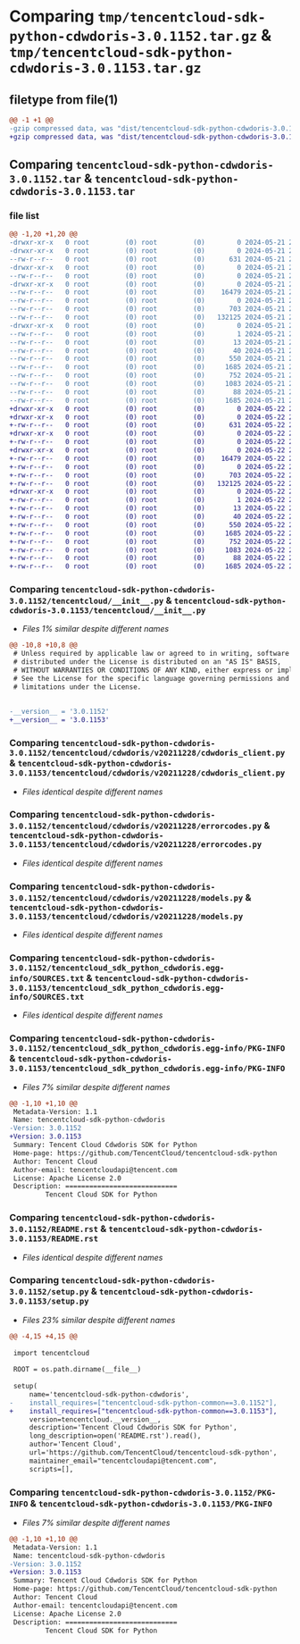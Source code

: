 # Comparing `tmp/tencentcloud-sdk-python-cdwdoris-3.0.1152.tar.gz` & `tmp/tencentcloud-sdk-python-cdwdoris-3.0.1153.tar.gz`

## filetype from file(1)

```diff
@@ -1 +1 @@
-gzip compressed data, was "dist/tencentcloud-sdk-python-cdwdoris-3.0.1152.tar", last modified: Tue May 21 20:28:10 2024, max compression
+gzip compressed data, was "dist/tencentcloud-sdk-python-cdwdoris-3.0.1153.tar", last modified: Wed May 22 20:27:05 2024, max compression
```

## Comparing `tencentcloud-sdk-python-cdwdoris-3.0.1152.tar` & `tencentcloud-sdk-python-cdwdoris-3.0.1153.tar`

### file list

```diff
@@ -1,20 +1,20 @@
-drwxr-xr-x   0 root         (0) root         (0)        0 2024-05-21 20:28:10.000000 tencentcloud-sdk-python-cdwdoris-3.0.1152/
-drwxr-xr-x   0 root         (0) root         (0)        0 2024-05-21 20:28:10.000000 tencentcloud-sdk-python-cdwdoris-3.0.1152/tencentcloud/
--rw-r--r--   0 root         (0) root         (0)      631 2024-05-21 20:28:10.000000 tencentcloud-sdk-python-cdwdoris-3.0.1152/tencentcloud/__init__.py
-drwxr-xr-x   0 root         (0) root         (0)        0 2024-05-21 20:28:10.000000 tencentcloud-sdk-python-cdwdoris-3.0.1152/tencentcloud/cdwdoris/
--rw-r--r--   0 root         (0) root         (0)        0 2024-05-21 20:28:10.000000 tencentcloud-sdk-python-cdwdoris-3.0.1152/tencentcloud/cdwdoris/__init__.py
-drwxr-xr-x   0 root         (0) root         (0)        0 2024-05-21 20:28:10.000000 tencentcloud-sdk-python-cdwdoris-3.0.1152/tencentcloud/cdwdoris/v20211228/
--rw-r--r--   0 root         (0) root         (0)    16479 2024-05-21 20:28:10.000000 tencentcloud-sdk-python-cdwdoris-3.0.1152/tencentcloud/cdwdoris/v20211228/cdwdoris_client.py
--rw-r--r--   0 root         (0) root         (0)        0 2024-05-21 20:28:10.000000 tencentcloud-sdk-python-cdwdoris-3.0.1152/tencentcloud/cdwdoris/v20211228/__init__.py
--rw-r--r--   0 root         (0) root         (0)      703 2024-05-21 20:28:10.000000 tencentcloud-sdk-python-cdwdoris-3.0.1152/tencentcloud/cdwdoris/v20211228/errorcodes.py
--rw-r--r--   0 root         (0) root         (0)   132125 2024-05-21 20:28:10.000000 tencentcloud-sdk-python-cdwdoris-3.0.1152/tencentcloud/cdwdoris/v20211228/models.py
-drwxr-xr-x   0 root         (0) root         (0)        0 2024-05-21 20:28:10.000000 tencentcloud-sdk-python-cdwdoris-3.0.1152/tencentcloud_sdk_python_cdwdoris.egg-info/
--rw-r--r--   0 root         (0) root         (0)        1 2024-05-21 20:28:10.000000 tencentcloud-sdk-python-cdwdoris-3.0.1152/tencentcloud_sdk_python_cdwdoris.egg-info/dependency_links.txt
--rw-r--r--   0 root         (0) root         (0)       13 2024-05-21 20:28:10.000000 tencentcloud-sdk-python-cdwdoris-3.0.1152/tencentcloud_sdk_python_cdwdoris.egg-info/top_level.txt
--rw-r--r--   0 root         (0) root         (0)       40 2024-05-21 20:28:10.000000 tencentcloud-sdk-python-cdwdoris-3.0.1152/tencentcloud_sdk_python_cdwdoris.egg-info/requires.txt
--rw-r--r--   0 root         (0) root         (0)      550 2024-05-21 20:28:10.000000 tencentcloud-sdk-python-cdwdoris-3.0.1152/tencentcloud_sdk_python_cdwdoris.egg-info/SOURCES.txt
--rw-r--r--   0 root         (0) root         (0)     1685 2024-05-21 20:28:10.000000 tencentcloud-sdk-python-cdwdoris-3.0.1152/tencentcloud_sdk_python_cdwdoris.egg-info/PKG-INFO
--rw-r--r--   0 root         (0) root         (0)      752 2024-05-21 20:28:10.000000 tencentcloud-sdk-python-cdwdoris-3.0.1152/README.rst
--rw-r--r--   0 root         (0) root         (0)     1083 2024-05-21 20:28:10.000000 tencentcloud-sdk-python-cdwdoris-3.0.1152/setup.py
--rw-r--r--   0 root         (0) root         (0)       88 2024-05-21 20:28:10.000000 tencentcloud-sdk-python-cdwdoris-3.0.1152/setup.cfg
--rw-r--r--   0 root         (0) root         (0)     1685 2024-05-21 20:28:10.000000 tencentcloud-sdk-python-cdwdoris-3.0.1152/PKG-INFO
+drwxr-xr-x   0 root         (0) root         (0)        0 2024-05-22 20:27:05.000000 tencentcloud-sdk-python-cdwdoris-3.0.1153/
+drwxr-xr-x   0 root         (0) root         (0)        0 2024-05-22 20:27:05.000000 tencentcloud-sdk-python-cdwdoris-3.0.1153/tencentcloud/
+-rw-r--r--   0 root         (0) root         (0)      631 2024-05-22 20:27:04.000000 tencentcloud-sdk-python-cdwdoris-3.0.1153/tencentcloud/__init__.py
+drwxr-xr-x   0 root         (0) root         (0)        0 2024-05-22 20:27:05.000000 tencentcloud-sdk-python-cdwdoris-3.0.1153/tencentcloud/cdwdoris/
+-rw-r--r--   0 root         (0) root         (0)        0 2024-05-22 20:27:04.000000 tencentcloud-sdk-python-cdwdoris-3.0.1153/tencentcloud/cdwdoris/__init__.py
+drwxr-xr-x   0 root         (0) root         (0)        0 2024-05-22 20:27:05.000000 tencentcloud-sdk-python-cdwdoris-3.0.1153/tencentcloud/cdwdoris/v20211228/
+-rw-r--r--   0 root         (0) root         (0)    16479 2024-05-22 20:27:04.000000 tencentcloud-sdk-python-cdwdoris-3.0.1153/tencentcloud/cdwdoris/v20211228/cdwdoris_client.py
+-rw-r--r--   0 root         (0) root         (0)        0 2024-05-22 20:27:04.000000 tencentcloud-sdk-python-cdwdoris-3.0.1153/tencentcloud/cdwdoris/v20211228/__init__.py
+-rw-r--r--   0 root         (0) root         (0)      703 2024-05-22 20:27:04.000000 tencentcloud-sdk-python-cdwdoris-3.0.1153/tencentcloud/cdwdoris/v20211228/errorcodes.py
+-rw-r--r--   0 root         (0) root         (0)   132125 2024-05-22 20:27:04.000000 tencentcloud-sdk-python-cdwdoris-3.0.1153/tencentcloud/cdwdoris/v20211228/models.py
+drwxr-xr-x   0 root         (0) root         (0)        0 2024-05-22 20:27:05.000000 tencentcloud-sdk-python-cdwdoris-3.0.1153/tencentcloud_sdk_python_cdwdoris.egg-info/
+-rw-r--r--   0 root         (0) root         (0)        1 2024-05-22 20:27:05.000000 tencentcloud-sdk-python-cdwdoris-3.0.1153/tencentcloud_sdk_python_cdwdoris.egg-info/dependency_links.txt
+-rw-r--r--   0 root         (0) root         (0)       13 2024-05-22 20:27:05.000000 tencentcloud-sdk-python-cdwdoris-3.0.1153/tencentcloud_sdk_python_cdwdoris.egg-info/top_level.txt
+-rw-r--r--   0 root         (0) root         (0)       40 2024-05-22 20:27:05.000000 tencentcloud-sdk-python-cdwdoris-3.0.1153/tencentcloud_sdk_python_cdwdoris.egg-info/requires.txt
+-rw-r--r--   0 root         (0) root         (0)      550 2024-05-22 20:27:05.000000 tencentcloud-sdk-python-cdwdoris-3.0.1153/tencentcloud_sdk_python_cdwdoris.egg-info/SOURCES.txt
+-rw-r--r--   0 root         (0) root         (0)     1685 2024-05-22 20:27:05.000000 tencentcloud-sdk-python-cdwdoris-3.0.1153/tencentcloud_sdk_python_cdwdoris.egg-info/PKG-INFO
+-rw-r--r--   0 root         (0) root         (0)      752 2024-05-22 20:27:04.000000 tencentcloud-sdk-python-cdwdoris-3.0.1153/README.rst
+-rw-r--r--   0 root         (0) root         (0)     1083 2024-05-22 20:27:04.000000 tencentcloud-sdk-python-cdwdoris-3.0.1153/setup.py
+-rw-r--r--   0 root         (0) root         (0)       88 2024-05-22 20:27:05.000000 tencentcloud-sdk-python-cdwdoris-3.0.1153/setup.cfg
+-rw-r--r--   0 root         (0) root         (0)     1685 2024-05-22 20:27:05.000000 tencentcloud-sdk-python-cdwdoris-3.0.1153/PKG-INFO
```

### Comparing `tencentcloud-sdk-python-cdwdoris-3.0.1152/tencentcloud/__init__.py` & `tencentcloud-sdk-python-cdwdoris-3.0.1153/tencentcloud/__init__.py`

 * *Files 1% similar despite different names*

```diff
@@ -10,8 +10,8 @@
 # Unless required by applicable law or agreed to in writing, software
 # distributed under the License is distributed on an "AS IS" BASIS,
 # WITHOUT WARRANTIES OR CONDITIONS OF ANY KIND, either express or implied.
 # See the License for the specific language governing permissions and
 # limitations under the License.
 
 
-__version__ = '3.0.1152'
+__version__ = '3.0.1153'
```

### Comparing `tencentcloud-sdk-python-cdwdoris-3.0.1152/tencentcloud/cdwdoris/v20211228/cdwdoris_client.py` & `tencentcloud-sdk-python-cdwdoris-3.0.1153/tencentcloud/cdwdoris/v20211228/cdwdoris_client.py`

 * *Files identical despite different names*

### Comparing `tencentcloud-sdk-python-cdwdoris-3.0.1152/tencentcloud/cdwdoris/v20211228/errorcodes.py` & `tencentcloud-sdk-python-cdwdoris-3.0.1153/tencentcloud/cdwdoris/v20211228/errorcodes.py`

 * *Files identical despite different names*

### Comparing `tencentcloud-sdk-python-cdwdoris-3.0.1152/tencentcloud/cdwdoris/v20211228/models.py` & `tencentcloud-sdk-python-cdwdoris-3.0.1153/tencentcloud/cdwdoris/v20211228/models.py`

 * *Files identical despite different names*

### Comparing `tencentcloud-sdk-python-cdwdoris-3.0.1152/tencentcloud_sdk_python_cdwdoris.egg-info/SOURCES.txt` & `tencentcloud-sdk-python-cdwdoris-3.0.1153/tencentcloud_sdk_python_cdwdoris.egg-info/SOURCES.txt`

 * *Files identical despite different names*

### Comparing `tencentcloud-sdk-python-cdwdoris-3.0.1152/tencentcloud_sdk_python_cdwdoris.egg-info/PKG-INFO` & `tencentcloud-sdk-python-cdwdoris-3.0.1153/tencentcloud_sdk_python_cdwdoris.egg-info/PKG-INFO`

 * *Files 7% similar despite different names*

```diff
@@ -1,10 +1,10 @@
 Metadata-Version: 1.1
 Name: tencentcloud-sdk-python-cdwdoris
-Version: 3.0.1152
+Version: 3.0.1153
 Summary: Tencent Cloud Cdwdoris SDK for Python
 Home-page: https://github.com/TencentCloud/tencentcloud-sdk-python
 Author: Tencent Cloud
 Author-email: tencentcloudapi@tencent.com
 License: Apache License 2.0
 Description: ============================
         Tencent Cloud SDK for Python
```

### Comparing `tencentcloud-sdk-python-cdwdoris-3.0.1152/README.rst` & `tencentcloud-sdk-python-cdwdoris-3.0.1153/README.rst`

 * *Files identical despite different names*

### Comparing `tencentcloud-sdk-python-cdwdoris-3.0.1152/setup.py` & `tencentcloud-sdk-python-cdwdoris-3.0.1153/setup.py`

 * *Files 23% similar despite different names*

```diff
@@ -4,15 +4,15 @@
 
 import tencentcloud
 
 ROOT = os.path.dirname(__file__)
 
 setup(
     name='tencentcloud-sdk-python-cdwdoris',
-    install_requires=["tencentcloud-sdk-python-common==3.0.1152"],
+    install_requires=["tencentcloud-sdk-python-common==3.0.1153"],
     version=tencentcloud.__version__,
     description='Tencent Cloud Cdwdoris SDK for Python',
     long_description=open('README.rst').read(),
     author='Tencent Cloud',
     url='https://github.com/TencentCloud/tencentcloud-sdk-python',
     maintainer_email="tencentcloudapi@tencent.com",
     scripts=[],
```

### Comparing `tencentcloud-sdk-python-cdwdoris-3.0.1152/PKG-INFO` & `tencentcloud-sdk-python-cdwdoris-3.0.1153/PKG-INFO`

 * *Files 7% similar despite different names*

```diff
@@ -1,10 +1,10 @@
 Metadata-Version: 1.1
 Name: tencentcloud-sdk-python-cdwdoris
-Version: 3.0.1152
+Version: 3.0.1153
 Summary: Tencent Cloud Cdwdoris SDK for Python
 Home-page: https://github.com/TencentCloud/tencentcloud-sdk-python
 Author: Tencent Cloud
 Author-email: tencentcloudapi@tencent.com
 License: Apache License 2.0
 Description: ============================
         Tencent Cloud SDK for Python
```

